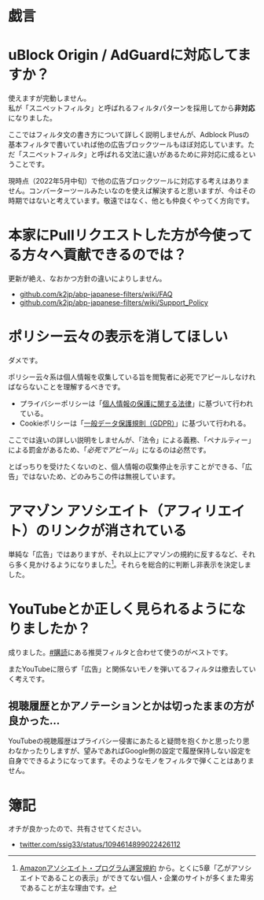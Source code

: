 # 戯言

# uBlock Origin / AdGuardに対応してますか？

使えますが完動しません。<br>私が「スニペットフィルタ」と呼ばれるフィルタパターンを採用してから**非対応**になりました。

ここではフィルタ文の書き方について詳しく説明しませんが、Adblock Plusの基本フィルタで書いていれば他の広告ブロックツールもほぼ対応しています。ただ「スニペットフィルタ」と呼ばれる文法に違いがあるために非対応に成るということです。

現時点（2022年5月中旬）で他の広告ブロックツールに対応する考えはありません。コンバーターツールみたいなのを使えば解決すると思いますが、今はその時期ではないと考えています。敬遠ではなく、他とも仲良くやってく方向です。

# 本家にPullリクエストした方が今使ってる方々へ貢献できるのでは？

更新が絶え、なおかつ方針の違いによりしません。

* [github.com/k2jp/abp-japanese-filters/wiki/FAQ](https://github.com/k2jp/abp-japanese-filters/wiki/FAQ)
* [github.com/k2jp/abp-japanese-filters/wiki/Support_Policy](https://github.com/k2jp/abp-japanese-filters/wiki/Support_Policy)

# ポリシー云々の表示を消してほしい

ダメです。

ポリシー云々系は個人情報を収集している旨を閲覧者に必死でアピールしなければならないことを理解するべきです。

* プライバシーポリシーは「[個人情報の保護に関する法律](https://elaws.e-gov.go.jp/document?lawid=415AC0000000057)」に基づいて行われている。
* Cookieポリシーは「[一般データ保護規則（GDPR）](https://www.ppc.go.jp/enforcement/infoprovision/laws/GDPR/)」に基づいて行われる。

ここでは違いの詳しい説明をしませんが、「法令」による義務、「ペナルティー」による罰金があるため、「*必死でアピール*」になるのは必然です。

とばっちりを受けたくないのと、個人情報の収集停止を示すことができる、「広告」ではないため、どのみちこの件は無視しています。

# アマゾン アソシエイト（アフィリエイト）のリンクが消されている

単純な「広告」ではありますが、それ以上にアマゾンの規約に反するなど、それら多く見かけるようになりました[^amazon]。それらを総合的に判断し非表示を決定しました。

# YouTubeとか正しく見られるようになりましたか？

成りました。[#購読](#購読)にある推奨フィルタと合わせて使うのがベストです。

またYouTubeに限らず「広告」と関係ないモノを弾いてるフィルタは撤去していく考えです。

## 視聴履歴とかアノテーションとかは切ったままの方が良かった…

YouTubeの視聴履歴はプライバシー侵害にあたると疑問を抱くかと思ったり思わなかったりしますが、望みであればGoogle側の設定で履歴保持しない設定を自身でできるようになってます。そのようなモノをフィルタで弾くことはありません。

# 簿記

オチが良かったので、共有させてください。

* [twitter.com/ssig33/status/1094614899022426112](https://twitter.com/ssig33/status/1094614899022426112)

[^amazon]: [Amazonアソシエイト・プログラム運営規約](https://affiliate.amazon.co.jp/help/operating/agreement) から。とくに5章「乙がアソシエイトであることの表示」ができてない個人・企業のサイトが多くまた卑劣であることが主な理由です。